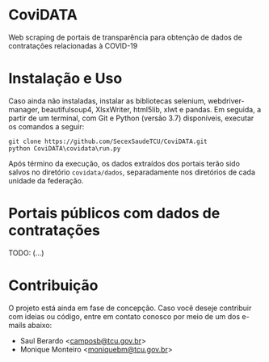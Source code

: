 # CoviDATA
Web scraping de portais de transparência para obtenção de dados de contratações relacionadas à COVID-19

# Instalação e Uso
Caso ainda não instaladas, instalar as bibliotecas selenium, webdriver-manager, beautifulsoup4, XlsxWriter, html5lib, xlwt e pandas. Em seguida, a partir de um terminal, com Git e Python (versão 3.7) disponíveis, executar os comandos a seguir:
```
git clone https://github.com/SecexSaudeTCU/CoviDATA.git
python CoviDATA\covidata\run.py
```

Após término da execução, os dados extraídos dos portais terão sido salvos no diretório `covidata/dados`, separadamente
nos diretórios de cada unidade da federação.

# Portais públicos com dados de contratações
 TODO: (...)

# Contribuição
O projeto está ainda em fase de concepção. Caso você deseje contribuir com ideias ou código, entre em contato conosco
por meio de um dos e-mails abaixo:
* Saul Berardo <[camposb@tcu.gov.br](camposb@tcu.gov.br)>
* Monique Monteiro <[moniquebm@tcu.gov.br](moniquebm@tcu.gov.br)>
